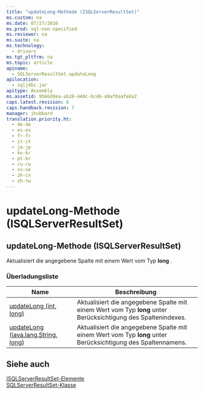 ```yaml
---
title: "updateLong-Methode (ISQLServerResultSet)"
ms.custom: na
ms.date: 07/27/2016
ms.prod: sql-non-specified
ms.reviewer: na
ms.suite: na
ms.technology: 
  - drivers
ms.tgt_pltfrm: na
ms.topic: article
apiname: 
  - SQLServerResultSet.updateLong
apilocation: 
  - sqljdbc.jar
apitype: Assembly
ms.assetid: 9566d8ea-ab28-440c-bcd6-a9af0aafe8a2
caps.latest.revision: 8
caps.handback.revision: 7
manager: jhubbard
translation.priority.ht: 
  - de-de
  - es-es
  - fr-fr
  - it-it
  - ja-jp
  - ko-kr
  - pt-br
  - ru-ru
  - sv-se
  - zh-cn
  - zh-tw
---
```

# updateLong-Methode (ISQLServerResultSet)
    
## updateLong\-Methode \(ISQLServerResultSet\)  
 Aktualisiert die angegebene Spalte mit einem Wert vom Typ **long** .  
  
### Überladungsliste  
  
|Name|Beschreibung|  
|----------|------------------|  
|[updateLong \(int, long\)](../content/updateLong-Method--int--long-.md)|Aktualisiert die angegebene Spalte mit einem Wert vom Typ **long** unter Berücksichtigung des Spaltenindexes.|  
|[updateLong \(java.lang.String, long\)](../content/updateLong-Method--java.lang.String--long-.md)|Aktualisiert die angegebene Spalte mit einem Wert vom Typ **long** unter Berücksichtigung des Spaltennamens.|  
  
## Siehe auch  
 [ISQLServerResultSet-Elemente](../content/SQLServerResultSet-Members.md)   
 [SQLServerResultSet-Klasse](../content/SQLServerResultSet-Class.md)  
  
  